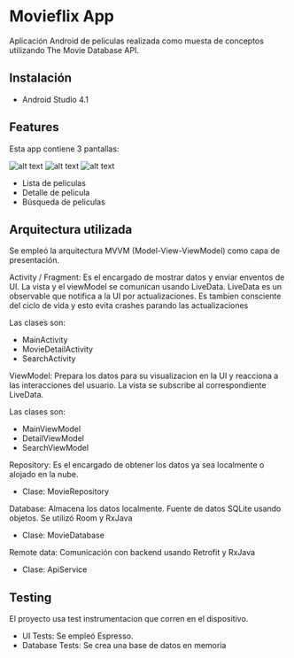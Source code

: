 # Movieflix App
Aplicación Android de peliculas realizada como muesta de conceptos utilizando The Movie Database API.

## Instalación
* Android Studio 4.1

## Features
Esta app contiene 3 pantallas:

![alt text](https://github.com/nicoduarte/movieflix/blob/main/art/listado.png)
![alt text](https://github.com/nicoduarte/movieflix/blob/main/art/detalle.png)
![alt text](https://github.com/nicoduarte/movieflix/blob/main/art/busqueda.png)

* Lista de peliculas
* Detalle de pelicula
* Búsqueda de peliculas

## Arquitectura utilizada
Se empleó la arquitectura MVVM (Model-View-ViewModel) como capa de presentación.

Activity / Fragment: Es el encargado de mostrar datos y enviar enventos de UI. La vista y el viewModel se comunican usando LiveData.
LiveData es un observable que notifica a la UI por actualizaciones. Es tambien consciente del ciclo de vida y esto evita crashes parando las actualizaciones

Las clases son: 
* MainActivity
* MovieDetailActivity
* SearchActivity
    
    
ViewModel: Prepara los datos para su visualizacion en la UI y reacciona a las interacciones del usuario.
La vista se subscribe al correspondiente LiveData.

Las clases son: 
* MainViewModel
* DetailViewModel 
* SearchViewModel
  
Repository: Es el encargado de obtener los datos ya sea localmente o alojado en la nube.
* Clase: MovieRepository
  
Database: Almacena los datos localmente. Fuente de datos SQLite usando objetos. Se utilizó Room y RxJava
* Clase: MovieDatabase
  
Remote data: Comunicación con backend usando Retrofit y RxJava
* Clase: ApiService

## Testing
El proyecto usa test instrumentacion que corren en el dispositivo.

* UI Tests: Se empleó Espresso.
* Database Tests: Se crea una base de datos en memoria
